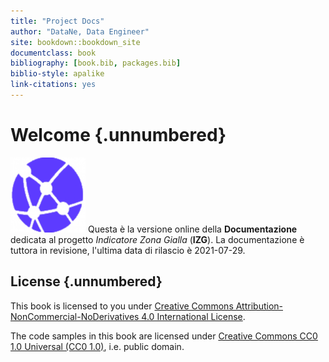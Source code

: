 ```yaml
--- 
title: "Project Docs"
author: "DataNe, Data Engineer"
site: bookdown::bookdown_site
documentclass: book
bibliography: [book.bib, packages.bib]
biblio-style: apalike
link-citations: yes
---
```


# Welcome {.unnumbered}


<img src="images/apple-touch-icon.png" class="cover" width="120" height="120"/> Questa è la versione online della **Documentazione** dedicata al progetto _Indicatore Zona Gialla_ (**IZG**). La documentazione è tuttora in revisione, l'ultima data di rilascio è 2021-07-29. 



## License {.unnumbered}

This book is licensed to you under [Creative Commons Attribution-NonCommercial-NoDerivatives 4.0 International License](http://creativecommons.org/licenses/by-nc-nd/4.0/).

The code samples in this book are licensed under [Creative Commons CC0 1.0 Universal (CC0 1.0)](https://creativecommons.org/publicdomain/zero/1.0/), i.e. public domain.




